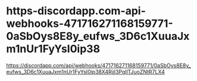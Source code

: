 # https-discordapp.com-api-webhooks-471716271168159771-0aSbOys8E8y_eufws_3D6c1XuuaJxm1nUr1FyYsI0ip38
https://discordapp.com/api/webhooks/471716271168159771/0aSbOys8E8y_eufws_3D6c1XuuaJxm1nUr1FyYsI0ip38X4Rjjl3PqllTJuoZNtR7LX4
